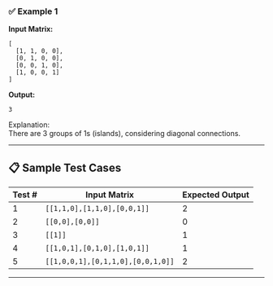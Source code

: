 

### ✅ Example 1

**Input Matrix:**
```
[
  [1, 1, 0, 0],
  [0, 1, 0, 0],
  [0, 0, 1, 0],
  [1, 0, 0, 1]
]
```

**Output:**
```
3
```

Explanation:  
There are 3 groups of 1s (islands), considering diagonal connections.

---

## 📋 Sample Test Cases

| Test # | Input Matrix                         | Expected Output |
|--------|--------------------------------------|-----------------|
| 1      | `[[1,1,0],[1,1,0],[0,0,1]]`           | 2               |
| 2      | `[[0,0],[0,0]]`                       | 0               |
| 3      | `[[1]]`                               | 1               |
| 4      | `[[1,0,1],[0,1,0],[1,0,1]]`           | 1               |
| 5      | `[[1,0,0,1],[0,1,1,0],[0,0,1,0]]`     | 2               |

---


